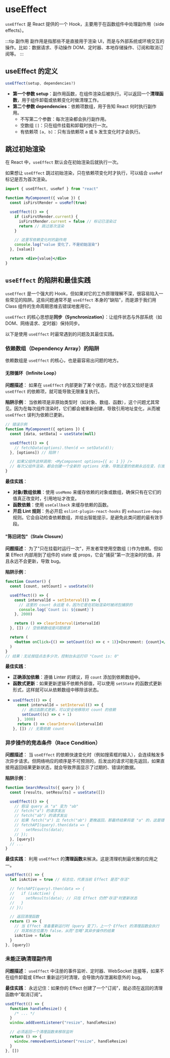# useEffect

`useEffect` 是 React 提供的一个 Hook，主要用于在函数组件中处理副作用（side effects）。

:::tip 副作用
副作用是指那些不是直接用于渲染 UI，而是与外部系统或环境交互的操作。比如：数据请求、手动操作 DOM、定时器、本地存储操作、订阅和取消订阅等。
:::

## useEffect 的定义

```jsx
useEffect(setup, dependencies?)
```

- **第一个参数 setup**：副作用函数，在组件渲染后被执行。可以返回一个**清理函数**，用于组件卸载或依赖变化时做清理工作。
- **第二个参数 dependencies**：依赖项数组，用于告知 React 何时执行副作用。
  - 不写第二个参数：每次渲染都会执行副作用。
  - 空数组 `[]`：只在组件挂载和卸载时执行一次。
  - 有依赖项 `[a, b]`：只有当依赖项 a 或 b 发生变化时才会执行。

## 跳过初始渲染

在 React 中，`useEffect` 默认会在初始渲染后就执行一次。

如果想让 `useEffect` 跳过初始渲染，只在依赖项变化时才执行，可以结合 `useRef` 标记是否为首次渲染。

```jsx
import { useEffect, useRef } from "react"

function MyComponent({ value }) {
  const isFirstRender = useRef(true)

  useEffect(() => {
    if (isFirstRender.current) {
      isFirstRender.current = false // 标记已渲染过
      return // 跳过首次渲染
    }

    // 这里写依赖变化时的副作用
    console.log("value 变化了，不是初始渲染")
  }, [value])

  return <div>{value}</div>
}
```

## `useEffect` 的陷阱和最佳实践

`useEffect` 是一个强大的 Hook，但如果对它的工作原理理解不深，很容易陷入一些常见的陷阱。这些问题通常不是 `useEffect` 本身的"缺陷"，而是源于我们用 Class 组件的生命周期思维去错误地套用它。

`useEffect` 的核心思想是**同步（Synchronization）**：让组件状态与外部系统（如 DOM、网络请求、定时器）保持同步。

以下是使用 `useEffect` 时最常遇到的问题及其最佳实践。

### 依赖数组（Dependency Array）的陷阱

依赖数组是 `useEffect` 的核心，也是最容易出问题的地方。

#### 无限循环（Infinite Loop）

**问题描述**：
如果在 `useEffect` 内部更新了某个状态，而这个状态又恰好是该 `useEffect` 的依赖项，就可能导致无限重复执行。

**陷阱示例**：
当依赖项是非原始类型时（如对象、数组、函数），这个问题尤其常见。因为在每次组件渲染时，它们都会被重新创建，导致引用地址变化，从而被 `useEffect` 误判为依赖已更新。

```jsx
// 错误示例
function MyComponent({ options }) {
  const [data, setData] = useState(null)

  useEffect(() => {
    // fetchData(options).then(d => setData(d));
  }, [options]) // 陷阱！

  // 如果父组件这样调用: <MyComponent options={{ a: 1 }} />
  // 每次父组件渲染，都会创建一个全新的 options 对象，导致这里的依赖永远在变，引发无限请求。
}
```

**最佳实践**：

- **对象/数组依赖**：使用 `useMemo` 来缓存依赖的对象或数组，确保只有在它们的值真正改变时，引用地址才改变。
- **函数依赖**：使用 `useCallback` 来缓存依赖的函数。
- **开启 Lint 规则**：务必开启 `eslint-plugin-react-hooks` 的 `exhaustive-deps` 规则。它会自动检查依赖数组，并给出智能提示，是避免此类问题的最有效手段。

#### "陈旧闭包"（Stale Closure）

**问题描述**：
为了"只在挂载时运行一次"，开发者常使用空数组 `[]`作为依赖。但如果 Effect 内部用到了组件的 state 或 props，它会"捕获"第一次渲染时的值，并且永远不会更新，导致 bug。

**陷阱示例**：

```jsx
function Counter() {
  const [count, setCount] = useState(0)

  useEffect(() => {
    const intervalId = setInterval(() => {
      // 这里的 count 永远是 0，因为它是在初始渲染时被闭包捕获的
      console.log(`Count is: ${count}`)
    }, 2000)

    return () => clearInterval(intervalId)
  }, []) // 空依赖数组是问题根源

  return (
    <button onClick={() => setCount((c) => c + 1)}>Increment: {count}</button>
  )
}
// 结果：无论按钮点击多少次，控制台永远打印 "Count is: 0"
```

**最佳实践**：

- **正确添加依赖**：遵循 Linter 的建议，将 `count` 添加到依赖数组中。
- **函数式更新**：如果更新逻辑不依赖外部值，可以使用 `setState` 的函数式更新形式，这样就可以从依赖数组中移除该状态。
- ```jsx
  useEffect(() => {
    const intervalId = setInterval(() => {
      // 通过函数式更新，可以安全地移除对 count 的依赖
      setCount((c) => c + 1)
    }, 1000)
    return () => clearInterval(intervalId)
  }, []) // 无需依赖 count
  ```

### 异步操作的竞态条件（Race Condition）

**问题描述**：
当 `useEffect` 的依赖快速变化时（例如搜索框的输入），会连续触发多次异步请求。但网络响应的顺序是不可预测的，后发出的请求可能先返回，如果直接用返回结果更新状态，就会导致界面显示了过期的、错误的数据。

**陷阱示例**：

```jsx
function SearchResults({ query }) {
  const [results, setResults] = useState([])

  useEffect(() => {
    // 假设 query 从 "a" 变为 "ab"
    // fetch("a") 的请求发出
    // fetch("ab") 的请求发出
    // 如果 fetch("a") 比 fetch("ab") 更晚返回，那最终结果将是 "a" 的，这是错误的
    // fetchAPI(query).then(data => {
    //   setResults(data);
    // });
  }, [query])
  // ...
}
```

**最佳实践**：
利用 `useEffect` 的**清理函数**来解决。这是清理机制最优雅的应用之一。

```jsx
useEffect(() => {
  let isActive = true // 标志位，代表当前 Effect 是否"存活"

  // fetchAPI(query).then(data => {
  //   if (isActive) {
  //     setResults(data); // 只在 Effect 仍然"存活"时更新状态
  //   }
  // });

  // 返回清理函数
  return () => {
    // 当 Effect 准备重新运行时（query 变了），上一个 Effect 的清理函数会执行
    // 将其标志位置为 false，从而"忽略"其异步操作的结果
    isActive = false
  }
}, [query])
```

### 未能正确清理副作用

**问题描述**：
`useEffect` 中注册的事件监听、定时器、WebSocket 连接等，如果不在组件卸载或 Effect 重新运行时清理，会导致内存泄漏和意外的 bug。

**最佳实践**：
永远记住：如果你的 Effect 创建了一个"订阅"，就必须在返回的清理函数中"取消订阅"。

```jsx
useEffect(() => {
  function handleResize() {
    /* ... */
  }
  window.addEventListener("resize", handleResize)

  // 必须返回一个清理函数来移除监听
  return () => {
    window.removeEventListener("resize", handleResize)
  }
}, [])
```
